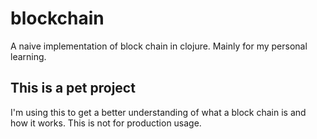 # blockchain

A naive implementation of block chain in clojure.
Mainly for my personal learning.

## This is a pet project

I'm using this to get a better understanding of what a block chain is and how it works.
This is not for production usage.

